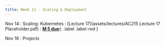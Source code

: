 ```yaml
---
title: Week 11 - Scaling & Deployment
---
```


Nov 14
: Scaling: Kubernetes
  : [Lecture 17](assets/lectures/AC215 Lecture 17 Placeholder.pdf)
: [**M 5 due**](https://harvard-iacs.github.io/2023-AC215/milestone5/){: .label .label-red }

Nov 16
: Projects 

